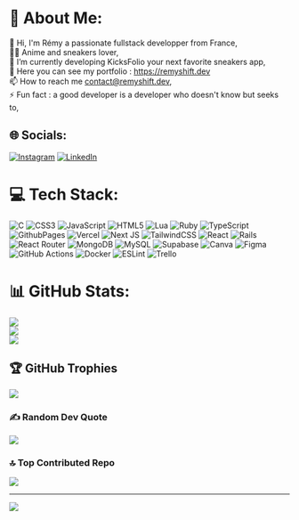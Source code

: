 # 💫 About Me:
👋 Hi, I'm Rémy a passionate fullstack developper from France,<br>🏴‍☠️ Anime and sneakers lover,<br>🌱 I’m currently developing KicksFolio your next favorite sneakers app,<br>🔗 Here you can see my portfolio : https://remyshift.dev<br>📫 How to reach me contact@remyshift.dev,<br>⚡ Fun fact : a good developer is a developer who doesn't know but seeks to,


## 🌐 Socials:
[![Instagram](https://img.shields.io/badge/Instagram-%23E4405F.svg?logo=Instagram&logoColor=white)](https://instagram.com/remyshift) [![LinkedIn](https://img.shields.io/badge/LinkedIn-%230077B5.svg?logo=linkedin&logoColor=white)](https://linkedin.com/in/r%C3%A9my-c-bb8b11296/) 

# 💻 Tech Stack:
![C](https://img.shields.io/badge/c-%2300599C.svg?style=plastic&logo=c&logoColor=white) ![CSS3](https://img.shields.io/badge/css3-%231572B6.svg?style=plastic&logo=css3&logoColor=white) ![JavaScript](https://img.shields.io/badge/javascript-%23323330.svg?style=plastic&logo=javascript&logoColor=%23F7DF1E) ![HTML5](https://img.shields.io/badge/html5-%23E34F26.svg?style=plastic&logo=html5&logoColor=white) ![Lua](https://img.shields.io/badge/lua-%232C2D72.svg?style=plastic&logo=lua&logoColor=white) ![Ruby](https://img.shields.io/badge/ruby-%23CC342D.svg?style=plastic&logo=ruby&logoColor=white) ![TypeScript](https://img.shields.io/badge/typescript-%23007ACC.svg?style=plastic&logo=typescript&logoColor=white) ![GithubPages](https://img.shields.io/badge/github%20pages-121013?style=plastic&logo=github&logoColor=white) ![Vercel](https://img.shields.io/badge/vercel-%23000000.svg?style=plastic&logo=vercel&logoColor=white) ![Next JS](https://img.shields.io/badge/Next-black?style=plastic&logo=next.js&logoColor=white) ![TailwindCSS](https://img.shields.io/badge/tailwindcss-%2338B2AC.svg?style=plastic&logo=tailwind-css&logoColor=white) ![React](https://img.shields.io/badge/react-%2320232a.svg?style=plastic&logo=react&logoColor=%2361DAFB) ![Rails](https://img.shields.io/badge/rails-%23CC0000.svg?style=plastic&logo=ruby-on-rails&logoColor=white) ![React Router](https://img.shields.io/badge/React_Router-CA4245?style=plastic&logo=react-router&logoColor=white) ![MongoDB](https://img.shields.io/badge/MongoDB-%234ea94b.svg?style=plastic&logo=mongodb&logoColor=white) ![MySQL](https://img.shields.io/badge/mysql-4479A1.svg?style=plastic&logo=mysql&logoColor=white) ![Supabase](https://img.shields.io/badge/Supabase-3ECF8E?style=plastic&logo=supabase&logoColor=white) ![Canva](https://img.shields.io/badge/Canva-%2300C4CC.svg?style=plastic&logo=Canva&logoColor=white) ![Figma](https://img.shields.io/badge/figma-%23F24E1E.svg?style=plastic&logo=figma&logoColor=white) ![GitHub Actions](https://img.shields.io/badge/github%20actions-%232671E5.svg?style=plastic&logo=githubactions&logoColor=white) ![Docker](https://img.shields.io/badge/docker-%230db7ed.svg?style=plastic&logo=docker&logoColor=white) ![ESLint](https://img.shields.io/badge/ESLint-4B3263?style=plastic&logo=eslint&logoColor=white) ![Trello](https://img.shields.io/badge/Trello-%23026AA7.svg?style=plastic&logo=Trello&logoColor=white)
# 📊 GitHub Stats:
![](https://github-readme-stats.vercel.app/api?username=remyShift&theme=dracula&hide_border=false&include_all_commits=true&count_private=true)<br/>
![](https://github-readme-streak-stats.herokuapp.com/?user=remyShift&theme=dracula&hide_border=false)<br/>
![](https://github-readme-stats.vercel.app/api/top-langs/?username=remyShift&theme=dracula&hide_border=false&include_all_commits=true&count_private=true&layout=compact)

## 🏆 GitHub Trophies
![](https://github-profile-trophy.vercel.app/?username=remyShift&theme=radical&no-frame=false&no-bg=false&margin-w=4)

### ✍️ Random Dev Quote
![](https://quotes-github-readme.vercel.app/api?type=horizontal&theme=radical)

### 🔝 Top Contributed Repo
![](https://github-contributor-stats.vercel.app/api?username=remyShift&limit=5&theme=dracula&combine_all_yearly_contributions=true)

---
[![](https://visitcount.itsvg.in/api?id=remyShift&icon=3&color=5)](https://visitcount.itsvg.in)

<!-- Proudly created with GPRM ( https://gprm.itsvg.in ) -->
